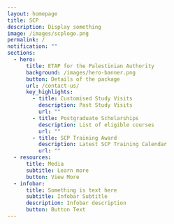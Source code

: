 ```yaml
---
layout: homepage
title: SCP
description: Display something
image: /images/scplogo.png
permalink: /
notification: ""
sections:
  - hero:
      title: ETAP for the Palestinian Authority
      background: /images/hero-banner.png
      button: Details of the package
      url: /contact-us/
      key_highlights:
        - title: Customised Study Visits
          description: Past Study Visits
          url: ""
        - title: Postgraduate Scholarships
          description: List of eligible courses
          url: ""
        - title: SCP Training Award
          description: Latest SCP Training Calendar
          url: ""
  - resources:
      title: Media
      subtitle: Learn more
      button: View More
  - infobar:
      title: Something is text here
      subtitle: Infobar Subtitle
      description: Infobar description
      button: Button Text
---
```

